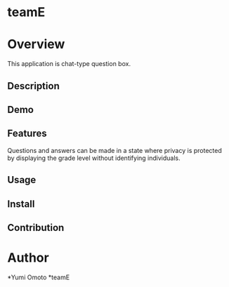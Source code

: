 teamE
====

# Overview
This application is chat-type question box.

## Description


## Demo


## Features
Questions and answers can be made in a state where privacy is protected by displaying the grade level without identifying individuals.

## Usage



## Install


## Contribution


# Author
*Yumi Omoto
*teamE

